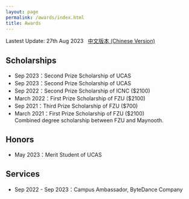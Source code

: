```yaml
---
layout: page
permalink: /awards/index.html
title: Awards
---
```


Lastest Update: 27th Aug 2023 &nbsp; [中文版本 (Chinese Version)](https://caihanlin.com/file/awards-zh/)

## Scholarships

- Sep 2023：Second Prize Scholarship of UCAS
- Sep 2023：Second Prize Scholarship of UCAS
- Sep 2022：Second Prize Scholarship of ICNC ($2100)
- March 2022：First Prize Scholarship of FZU ($2100)
- Sep 2021：Third Prize Scholarship of FZU ($700)
- March 2021：First Prize Scholarship of FZU ($2100)<br>Combined degree scholarship between FZU and Maynooth.<br>


## Honors

- May 2023：Merit Student of UCAS

## Services

- Sep 2022 - Sep 2023：Campus Ambassador, ByteDance Company
